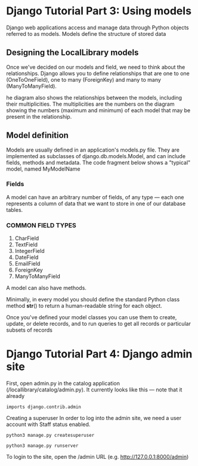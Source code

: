 # Django Tutorial Part 3: Using models

Django web applications access and manage data through Python objects referred to as models. Models define the structure of stored data

## Designing the LocalLibrary models

Once we've decided on our models and field, we need to think about the relationships. Django allows you to define relationships that are one to one (OneToOneField), one to many (ForeignKey) and many to many (ManyToManyField).


he diagram also shows the relationships between the models, including their multiplicities. The multiplicities are the numbers on the diagram showing the numbers (maximum and minimum) of each model that may be present in the relationship.

## Model definition
Models are usually defined in an application's models.py file. They are implemented as subclasses of django.db.models.Model, and can include fields, methods and metadata. The code fragment below shows a "typical" model, named MyModelName


### Fields
A model can have an arbitrary number of fields, of any type — each one represents a column of data that we want to store in one of our database tables.

### COMMON FIELD TYPES
1. CharField
2. TextField
3. IntegerField
4. DateField
4. EmailField
5. ForeignKey
6. ManyToManyField


A model can also have methods.

Minimally, in every model you should define the standard Python class method __str__() to return a human-readable string for each object. 


Once you've defined your model classes you can use them to create, update, or delete records, and to run queries to get all records or particular subsets of records


# Django Tutorial Part 4: Django admin site


First, open admin.py in the catalog application (/locallibrary/catalog/admin.py). It currently looks like this — note that it already 
~~~
imports django.contrib.admin

~~~

Creating a superuser
In order to log into the admin site, we need a user account with Staff status enabled.

~~~
python3 manage.py createsuperuser

python3 manage.py runserver

~~~

To login to the site, open the /admin URL (e.g. http://127.0.0.1:8000/admin) 
    